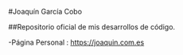 #Joaquín García Cobo

##Repositorio oficial de mis desarrollos de código.

-Página Personal : https://joaquin.com.es

